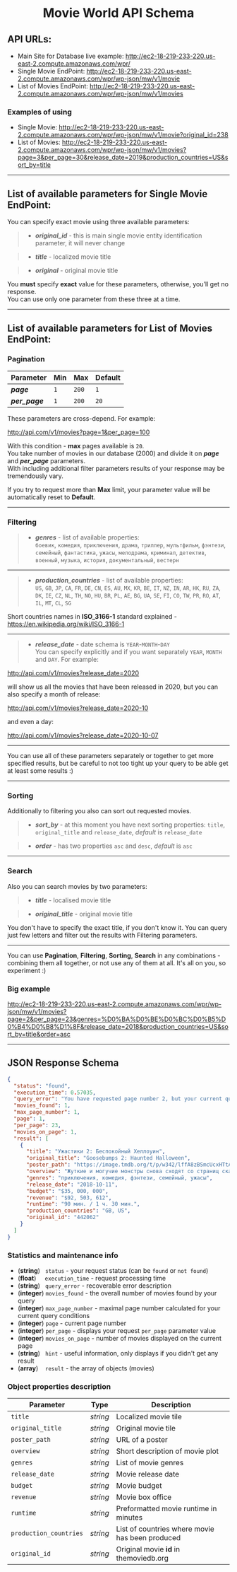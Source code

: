 #  <p align="center">Movie World API Schema</p>


## API URLs:

* Main Site for Database live example: http://ec2-18-219-233-220.us-east-2.compute.amazonaws.com/wpr/
* Single Movie EndPoint: http://ec2-18-219-233-220.us-east-2.compute.amazonaws.com/wpr/wp-json/mw/v1/movie
* List of Movies EndPoint: http://ec2-18-219-233-220.us-east-2.compute.amazonaws.com/wpr/wp-json/mw/v1/movies

### Examples of using

* Single Movie: http://ec2-18-219-233-220.us-east-2.compute.amazonaws.com/wpr/wp-json/mw/v1/movie?original_id=238  
* List of Movies: http://ec2-18-219-233-220.us-east-2.compute.amazonaws.com/wpr/wp-json/mw/v1/movies?page=3&per_page=30&release_date=2019&production_countries=US&sort_by=title
---

## List of available parameters for Single Movie EndPoint:

You can specify exact movie using three available parameters:

> * **_original_id_** - this is main single movie entity identification parameter, it will never change

> * **_title_** - localized movie title

> * **_original_** - original movie title

You **must** specify **exact** value for these parameters, otherwise, you'll get no response.  
You can use only one parameter from these three at a time.

---

## List of available parameters for List of Movies EndPoint:

### Pagination

| Parameter      | Min  | Max    | Default
| -------------  |------| ------ | ------ 
| **_page_**     | `1`  | `200` | `1`
| **_per_page_** | `1`  | `200` | `20`

These parameters are cross-depend. For example:  

http://api.com/v1/movies?page=1&per_page=100

With this condition - **max** pages available is `20`.  
You take number of movies in our database (2000) and divide it on **_page_** and **_per_page_** parameters.  
With including additional filter parameters results of your response may be tremendously vary.  

If you try to request more than **Max** limit, your parameter value will be automatically reset to **Default**.

---

### Filtering
> * **_genres_** - list of available properties:  
`боевик`, `комедия`, `приключения`, `драма`, `триллер`, `мультфильм`, `фэнтези`,
`семейный`, `фантастика`, `ужасы`, `мелодрама`, `криминал`, `детектив`, `военный`,
`музыка`, `история`, `документальный`, `вестерн`
___
> * **_production_countries_** - list of available properties:  
`US`, `GB`, `JP`, `CA`, `FR`, `DE`, `CN`, `ES`, `AU`, `MX`, `KR`, `BE`, `IT`, `NZ`,
`IN`, `AR`, `HK`, `RU`, `ZA`, `DK`, `IE`, `CZ`, `NL`, `TH`, `NO`, `HU`, `BR`, `PL`,
`AE`, `BG`, `UA`, `SE`, `FI`, `CO`, `TW`, `PR`, `RO`, `AT`, `IL`, `MT`, `CL`, `SG`  

Short countries names in **ISO_3166-1** standard explained - https://en.wikipedia.org/wiki/ISO_3166-1
___

> * **_release_date_** - date schema is `YEAR`-`MONTH`-`DAY`  
You can specify explicitly and if you want separately `YEAR`, `MONTH` and `DAY`. For example:  

http://api.com/v1/movies?release_date=2020

will show us all the movies that have been released in 2020, but you can also specify a month of release:  

http://api.com/v1/movies?release_date=2020-10  

and even a day:  

http://api.com/v1/movies?release_date=2020-10-07

---
You can use all of these parameters separately or together to get more specified results, but be careful to not too tight up your query to be able get at least some results :)    

---  

### Sorting

Additionally to filtering you also can sort out requested movies.  

> * **_sort_by_** - at this moment you have next sorting properties: `title`, `original_title` and `release_date`, _default_ is `release_date`


> * **_order_** - has two properties `asc` and `desc`, _default_ is `asc`



---

### Search
Also you can search movies by two parameters:  

> * **_title_** - localised movie title  

> * **_original_title_** - original movie title  

You don't have to specify the exact title, if you don't know it. You can query just few letters and filter out the results with Filtering parameters.

---

You can use **Pagination**, **Filtering**, **Sorting**, **Search** in any combinations - combining them all together, or not use any of them at all. It's all on you, so experiment :)

### Big example

http://ec2-18-219-233-220.us-east-2.compute.amazonaws.com/wpr/wp-json/mw/v1/movies?page=2&per_page=23&genres=%D0%BA%D0%BE%D0%BC%D0%B5%D0%B4%D0%B8%D1%8F&release_date=2018&production_countries=US&sort_by=title&order=asc

---

## JSON Response Schema


```json
{
  "status": "found",
  "execution_time": 0.57035,
  "query_error": "You have requested page number 2, but your current query conditions have 1 page(s) of results, so you have been automatically redirected to page 1",
  "movies_found": 1,
  "max_page_number": 1,
  "page": 1,
  "per_page": 23,
  "movies_on_page": 1,
  "result": [
    {
      "title": "Ужастики 2: Беспокойный Хеллоуин",
      "original_title": "Goosebumps 2: Haunted Halloween",
      "poster_path": "https://image.tmdb.org/t/p/w342/lffA8zBSmcUcxHTtAGYS3vAY4wM.jpg",
      "overview": "Жуткие и могучие монстры снова сходят со страниц сказок и начинают вершить ужас на улицах города. На этот раз основные события развернутся в страшном парке развлечений «Хоррорлэнд».  Простым американским подросткам предстоит не только одолеть самых невообразимых чудовищ, но и вновь встретиться с одним из самых колоритных антагонистов книжной вселенной — зловещей куклой чревовещателя по имени Слэппи.",
      "genres": "приключения, комедия, фэнтези, семейный, ужасы",
      "release_date": "2018-10-11",
      "budget": "$35, 000, 000",
      "revenue": "$92, 503, 612",
      "runtime": "90 мин. / 1 ч. 30 мин.",
      "production_countries": "GB, US",
      "original_id": "442062"
    }
  ]
}
```

### Statistics and maintenance info

* (**string**) &nbsp; `status` - your request status (can be `found` or `not found`)  
* (**float**) &nbsp; &nbsp; `execution_time` - request processing time
* (**string**) &nbsp; `query_error` - recoverable error description
* (**integer**) `movies_found` - the overall number of movies found by your query
* (**integer**) `max_page_number` - maximal page number calculated for your current query conditions
* (**integer**) `page` - current page number
* (**integer**) `per_page` - displays your request `per_page` parameter value
* (**integer**) `movies_on_page` - number of movies displayed on the current page
* (**string**) &nbsp; `hint` - useful information, only displays if you didn't get any result
* (**array**) &nbsp;&nbsp; `result` - the array of objects (movies)

### Object properties description

| Parameter             | Type      | Description                                       |
| -------------         |------     | ------                                            |
| `title`               | _string_  | Localized movie tile                              |
| `original_title`      | _string_  | Original movie tile                               |
| `poster_path`         | _string_  | URL of a poster                                   |
| `overview`            | _string_  | Short description of movie plot                   |
| `genres`              | _string_  | List of movie genres                              |
| `release_date`        | _string_  | Movie release date                                |
| `budget`              | _string_  | Movie budget                                      |
| `revenue`             | _string_  | Movie box office                                  |
| `runtime`             | _string_  | Preformatted movie runtime in minutes             |
| `production_countries`| _string_  | List of countries where movie has been produced   |
| `original_id`         | _string_  | Original movie **id** in themoviedb.org           |


